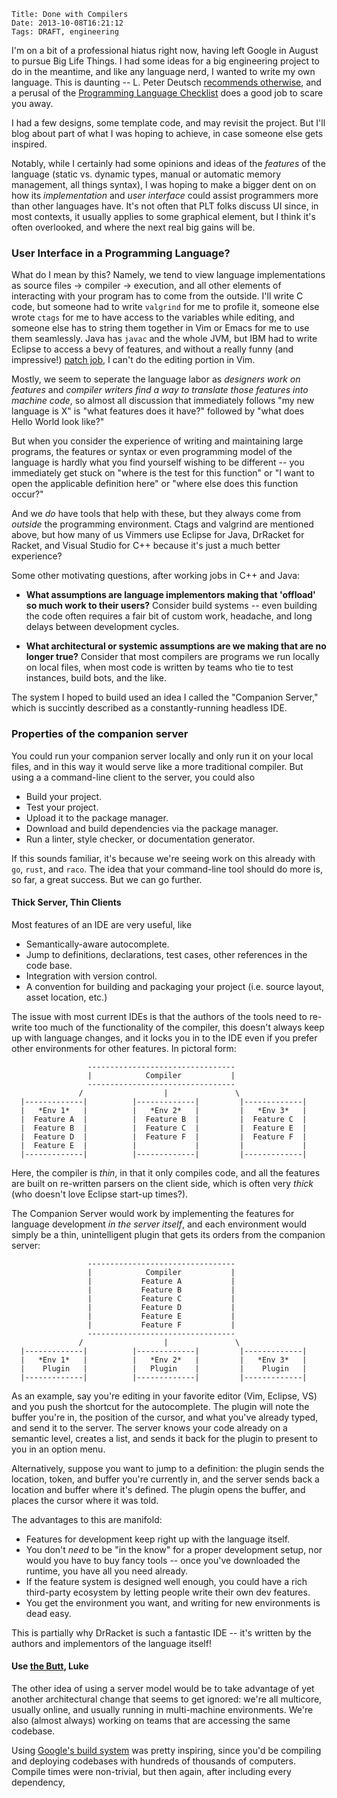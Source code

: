     Title: Done with Compilers
    Date: 2013-10-08T16:21:12
    Tags: DRAFT, engineering

I'm on a bit of a professional hiatus right now, having left Google in August
to pursue Big Life Things. I had some ideas for a big engineering project to do
in the meantime, and like any language nerd, I wanted to write my own language.
This is daunting -- L. Peter Deutsch [recommends otherwise][1], and a perusal of
the [Programming Language Checklist][2] does a good job to scare you away.

I had a few designs, some template code, and may revisit the project. But I'll
blog about part of what I was hoping to achieve, in case someone else gets
inspired.

<!-- more -->

Notably, while I certainly had some opinions and ideas of the _features_ of the
language (static vs. dynamic types, manual or automatic memory management, all
things syntax), I was hoping to make a bigger dent on on how its
_implementation_ and _user interface_ could assist programmers more than other
languages have. It's not often that PLT folks discuss UI since, in most
contexts, it usually applies to some graphical element, but I think it's often
overlooked, and where the next real big gains will be.

### User Interface in a Programming Language?

What do I mean by this? Namely, we tend to view language implementations as
source files -> compiler -> execution, and all other elements of interacting
with your program has to come from the outside. I'll write C code, but someone
had to write `valgrind` for me to profile it, someone else wrote `ctags` for me
to have access to the variables while editing, and someone else has to string
them together in Vim or Emacs for me to use them seamlessly. Java has `javac`
and the whole JVM, but IBM had to write Eclipse to access a bevy of features,
and without a really funny (and impressive!) [patch job][3], I can't do the
editing portion in Vim.

Mostly, we seem to seperate the language labor as _designers work on features_
and _compiler writers find a way to translate those features into machine code_,
so almost all discussion that immediately follows "my new language is X" is
"what features does it have?" followed by "what does Hello World look like?"

But when you consider the experience of writing and maintaining large programs,
the features or syntax or even programming model of the language is hardly what
you find yourself wishing to be different -- you immediately get stuck on
"where is the test for this function" or "I want to open the applicable
definition here" or "where else does this function occur?"

And we _do_ have tools that help with these, but they always come from _outside_
the programming environment. Ctags and valgrind are mentioned above, but how
many of us Vimmers use Eclipse for Java, DrRacket for Racket, and Visual Studio
for C++ because it's just a much better experience?

Some other motivating questions, after working jobs in C++ and Java:

* **What assumptions are language implementors making that 'offload' so much work to their users?** Consider build systems -- even building the code often requires a fair bit of custom work, headache, and long delays between development cycles.

* **What architectural or systemic assumptions are we making that are no longer true?** Consider that most compilers are programs we run locally on local files, when most code is written by teams who tie to test instances, build bots, and the like.

The system I hoped to build used an idea I called the "Companion Server," which
is succintly described as a constantly-running headless IDE.

### Properties of the companion server

You could run your companion server locally and only run it on your local files,
and in this way it would serve like a more traditional compiler. But using a
a command-line client to the server, you could also

* Build your project.
* Test your project.
* Upload it to the package manager.
* Download and build dependencies via the package manager.
* Run a linter, style checker, or documentation generator.

If this sounds familiar, it's because we're seeing work on this already with
`go`, `rust`, and `raco`. The idea that your command-line tool should do more
is, so far, a great success. But we can go further.

#### Thick Server, Thin Clients

Most features of an IDE are very useful, like

* Semantically-aware autocomplete.
* Jump to definitions, declarations, test cases, other references in the code base.
* Integration with version control.
* A convention for building and packaging your project (i.e. source layout, asset location, etc.)

The issue with most current IDEs is that the authors of the tools need to
re-write too much of the functionality of the compiler, this doesn't always keep
up with language changes, and it locks you in to the IDE even if you prefer
other environments for other features. In pictoral form:

```
                 ---------------------------------
                 |            Compiler           |
                 ---------------------------------
               /                  |               \
  |-------------|          |-------------|         |-------------|
  |   *Env 1*   |          |   *Env 2*   |         |   *Env 3*   |
  |  Feature A  |          |  Feature B  |         |  Feature C  |
  |  Feature B  |          |  Feature C  |         |  Feature E  |
  |  Feature D  |          |  Feature F  |         |  Feature F  |
  |  Feature E  |          |             |         |             |
  |-------------|          |-------------|         |-------------|
```

Here, the compiler is _thin_, in that it only compiles code, and all the
features are built on re-written parsers on the client side, which is often very
_thick_ (who doesn't love Eclipse start-up times?).

The Companion Server would work by implementing the features for language
development _in the server itself_, and each environment would simply be a thin,
unintelligent plugin that gets its orders from the companion server:

```
                 ---------------------------------
                 |            Compiler           |
                 |           Feature A           |
                 |           Feature B           |
                 |           Feature C           |
                 |           Feature D           |
                 |           Feature E           |
                 |           Feature F           |
                 ---------------------------------
               /                  |               \
  |-------------|          |-------------|         |-------------|
  |   *Env 1*   |          |   *Env 2*   |         |   *Env 3*   |
  |    Plugin   |          |   Plugin    |         |    Plugin   |
  |-------------|          |-------------|         |-------------|
```

As an example, say you're editing in your favorite editor (Vim, Eclipse, VS) and
you push the shortcut for the autocomplete. The plugin will note the buffer
you're in, the position of the cursor, and what you've already typed, and send
it to the server. The server knows your code already on a semantic level,
creates a list, and sends it back for the plugin to present to you in an option
menu.

Alternatively, suppose you want to jump to a definition: the plugin sends the
location, token, and buffer you're currently in, and the server sends back a
location and buffer where it's defined. The plugin opens the buffer, and places
the cursor where it was told.

The advantages to this are manifold:

* Features for development keep right up with the language itself.
* You don't _need_ to be "in the know" for a proper development setup, nor would you have to buy fancy tools -- once you've downloaded the runtime, you have all you need already.
* If the feature system is designed well enough, you could have a rich third-party ecosystem by letting people write their own dev features.
* You get the environment you want, and writing for new environments is dead easy.

This is partially why DrRacket is such a fantastic IDE -- it's written by the
authors and implementors of the language itself!

#### Use [the Butt][4], Luke

The other idea of using a server model would be to take advantage of yet another
architectural change that seems to get ignored: we're all multicore, usually
online, and usually running in multi-machine environments. We're also (almost
always) working on teams that are accessing the same codebase.

Using [Google's build system][5] was pretty inspiring, since you'd be compiling
and deploying codebases with hundreds of thousands of computers. Compile times
were non-trivial, but then again, after including every dependency,


   [1]: http://stackoverflow.com/a/3662539/196469
   [2]: http://colinm.org/language_checklist.html
   [3]: http://eclim.org/
   [4]: https://chrome.google.com/webstore/detail/cloud-to-butt-plus/apmlngnhgbnjpajelfkmabhkfapgnoai?hl=en
   [5]: http://google-engtools.blogspot.com/2011/08/build-in-cloud-how-build-system-works.html
